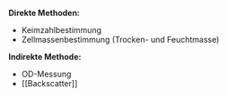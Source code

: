 **Direkte Methoden:**
- Keimzahlbestimmung
- Zellmassenbestimmung (Trocken- und Feuchtmasse)

**Indirekte Methode:**
- OD-Messung
- [[Backscatter]]

